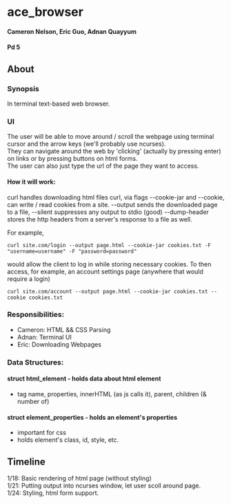 # ace_browser

#### Cameron Nelson, Eric Guo, Adnan Quayyum  
#### Pd 5

## About
### Synopsis
In terminal text-based web browser.

### UI
The user will be able to move around / scroll the webpage using terminal cursor and the arrow keys (we'll probably use ncurses).    
They can navigate around the web by 'clicking' (actually by pressing enter) on links or by pressing buttons on html forms.  
The user can also just type the url of the page they want to access.

#### How it will work:
curl handles downloading html files
curl, via flags --cookie-jar and --cookie, can write / read cookies from a site.
--output sends the downloaded page to a file, --silent suppresses any output to stdio (good) 
--dump-header stores the http headers from a server's response to a file as well.

For example,
```
curl site.com/login --output page.html --cookie-jar cookies.txt -F "username=username" -F "password=password"
```
would allow the client to log in while storing necessary cookies.
To then access, for example, an account settings page (anywhere that would require a login) 
```
curl site.com/account --output page.html --cookie-jar cookies.txt --cookie cookies.txt 
```

### Responsibilities:
- Cameron: HTML && CSS Parsing
- Adnan: Terminal UI
- Eric: Downloading Webpages

### Data Structures:
#### struct html_element - holds data about html element
- tag name, properties, innerHTML (as js calls it), parent, children (& number of)

#### struct element_properties - holds an element's properties
- important for css
- holds element's class, id, style, etc.

## Timeline
 
1/18: Basic rendering of html page (without styling)  
1/21: Putting output into ncurses window, let user scoll around page.  
1/24: Styling, html form support.  
